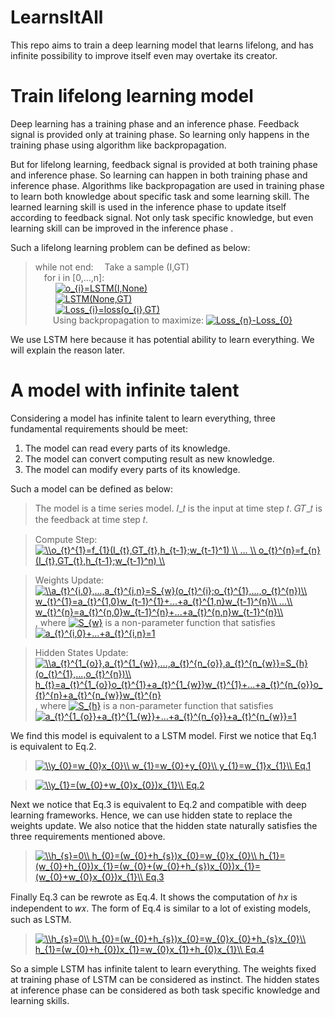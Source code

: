 # LearnsItAll
This repo aims to train a deep learning model that learns lifelong, and has infinite possibility to improve itself even may overtake its creator. 
# Train lifelong learning model
Deep learning has a training phase and an inference phase. Feedback signal is provided only at training phase. So learning only happens in the training phase using algorithm like backpropagation. 

But for lifelong learning, feedback signal is provided at both training phase and inference phase. So learning can happen in both training phase and inference phase. Algorithms like backpropagation are used in training phase to learn both knowledge about specific task and some learning skill. The learned learning skill is used in the inference phase to update itself according to feedback signal. Not only task specific knowledge, but even learning skill can be improved in the inference phase .

Such a lifelong learning problem can be defined as below:

>while not end: 
&ensp;&ensp;Take a sample (I,GT)  
&ensp;&ensp;for i in [0,...,n]:  
&ensp;&ensp;&ensp;&ensp;
<a href="https://www.codecogs.com/eqnedit.php?latex=o_{i}=LSTM(I,None)" target="_blank"><img src="https://latex.codecogs.com/gif.latex?o_{i}=LSTM(I,None)" title="o_{i}=LSTM(I,None)" /></a>  
&ensp;&ensp;&ensp;&ensp;
<a href="https://www.codecogs.com/eqnedit.php?latex=LSTM(None,GT)" target="_blank"><img src="https://latex.codecogs.com/gif.latex?LSTM(None,GT)" title="LSTM(None,GT)" /></a>  
&ensp;&ensp;&ensp;&ensp;
<a href="https://www.codecogs.com/eqnedit.php?latex=Loss_{i}=loss(o_{i},GT)" target="_blank"><img src="https://latex.codecogs.com/gif.latex?Loss_{i}=loss(o_{i},GT)" title="Loss_{i}=loss(o_{i},GT)" /></a>  
&ensp;&ensp;&ensp;&ensp;Using backpropagation to maximize: 
<a href="https://www.codecogs.com/eqnedit.php?latex=Loss_{n}-Loss_{0}" target="_blank"><img src="https://latex.codecogs.com/gif.latex?Loss_{n}-Loss_{0}" title="Loss_{n}-Loss_{0}" /></a>  

We use LSTM here because it has potential ability to learn everything. We will explain the reason later.

# A model with infinite talent
Considering a model has infinite talent to learn everything, three fundamental requirements should be meet:
1. The model can read every parts of its knowledge.
2. The model can convert computing result as new knowledge.
3. The model can modify every parts of its knowledge. 

Such a model can be defined as below:  
>The model is a time series model. 𝐼_𝑡 is the input at time step 𝑡. 𝐺𝑇_𝑡 is the feedback at time step 𝑡.  

>Compute Step:  
<a href="https://www.codecogs.com/eqnedit.php?latex=\\o_{t}^{1}=f_{1}(I_{t},GT_{t},h_{t-1};w_{t-1}^1)&space;\\&space;...&space;\\&space;o_{t}^{n}=f_{n}(I_{t},GT_{t},h_{t-1};w_{t-1}^n)&space;\\" target="_blank"><img src="https://latex.codecogs.com/gif.latex?\\o_{t}^{1}=f_{1}(I_{t},GT_{t},h_{t-1};w_{t-1}^1)&space;\\&space;...&space;\\&space;o_{t}^{n}=f_{n}(I_{t},GT_{t},h_{t-1};w_{t-1}^n)&space;\\" title="\\o_{t}^{1}=f_{1}(I_{t},GT_{t},h_{t-1};w_{t-1}^1) \\ ... \\ o_{t}^{n}=f_{n}(I_{t},GT_{t},h_{t-1};w_{t-1}^n) \\" /></a>  

>Weights Update:  
<a href="https://www.codecogs.com/eqnedit.php?latex=\\a_{t}^{i,0},...,a_{t}^{i,n}=S_{w}(o_{t}^{i};o_{t}^{1},...,o_{t}^{n})\\&space;w_{t}^{1}=a_{t}^{1,0}w_{t-1}^{1}&plus;...&plus;a_{t}^{1,n}w_{t-1}^{n}\\&space;...\\&space;w_{t}^{n}=a_{t}^{n,0}w_{t-1}^{n}&plus;...&plus;a_{t}^{n,n}w_{t-1}^{n}\\" target="_blank"><img src="https://latex.codecogs.com/gif.latex?\\a_{t}^{i,0},...,a_{t}^{i,n}=S_{w}(o_{t}^{i};o_{t}^{1},...,o_{t}^{n})\\&space;w_{t}^{1}=a_{t}^{1,0}w_{t-1}^{1}&plus;...&plus;a_{t}^{1,n}w_{t-1}^{n}\\&space;...\\&space;w_{t}^{n}=a_{t}^{n,0}w_{t-1}^{n}&plus;...&plus;a_{t}^{n,n}w_{t-1}^{n}\\" title="\\a_{t}^{i,0},...,a_{t}^{i,n}=S_{w}(o_{t}^{i};o_{t}^{1},...,o_{t}^{n})\\ w_{t}^{1}=a_{t}^{1,0}w_{t-1}^{1}+...+a_{t}^{1,n}w_{t-1}^{n}\\ ...\\ w_{t}^{n}=a_{t}^{n,0}w_{t-1}^{n}+...+a_{t}^{n,n}w_{t-1}^{n}\\" /></a>  
, where <a href="https://www.codecogs.com/eqnedit.php?latex=S_{w}" target="_blank"><img src="https://latex.codecogs.com/gif.latex?S_{w}" title="S_{w}" /></a> is a non-parameter function that satisfies <a href="https://www.codecogs.com/eqnedit.php?latex=a_{t}^{i,0}&plus;...&plus;a_{t}^{i,n}=1" target="_blank"><img src="https://latex.codecogs.com/gif.latex?a_{t}^{i,0}&plus;...&plus;a_{t}^{i,n}=1" title="a_{t}^{i,0}+...+a_{t}^{i,n}=1" /></a>  

>Hidden States Update:  
<a href="https://www.codecogs.com/eqnedit.php?latex=\\a_{t}^{1_{o}},a_{t}^{1_{w}},...,a_{t}^{n_{o}},a_{t}^{n_{w}}=S_{h}(o_{t}^{1},...,o_{t}^{n})\\&space;h_{t}=a_{t}^{1_{o}}o_{t}^{1}&plus;a_{t}^{1_{w}}w_{t}^{1}&plus;...&plus;a_{t}^{n_{o}}o_{t}^{n}&plus;a_{t}^{n_{w}}w_{t}^{n}" target="_blank"><img src="https://latex.codecogs.com/gif.latex?\\a_{t}^{1_{o}},a_{t}^{1_{w}},...,a_{t}^{n_{o}},a_{t}^{n_{w}}=S_{h}(o_{t}^{1},...,o_{t}^{n})\\&space;h_{t}=a_{t}^{1_{o}}o_{t}^{1}&plus;a_{t}^{1_{w}}w_{t}^{1}&plus;...&plus;a_{t}^{n_{o}}o_{t}^{n}&plus;a_{t}^{n_{w}}w_{t}^{n}" title="\\a_{t}^{1_{o}},a_{t}^{1_{w}},...,a_{t}^{n_{o}},a_{t}^{n_{w}}=S_{h}(o_{t}^{1},...,o_{t}^{n})\\ h_{t}=a_{t}^{1_{o}}o_{t}^{1}+a_{t}^{1_{w}}w_{t}^{1}+...+a_{t}^{n_{o}}o_{t}^{n}+a_{t}^{n_{w}}w_{t}^{n}" /></a>  
, where <a href="https://www.codecogs.com/eqnedit.php?latex=S_{h}" target="_blank"><img src="https://latex.codecogs.com/gif.latex?S_{h}" title="S_{h}" /></a> is a non-parameter function that satisfies <a href="https://www.codecogs.com/eqnedit.php?latex=a_{t}^{1_{o}}&plus;a_{t}^{1_{w}}&plus;...&plus;a_{t}^{n_{o}}&plus;a_{t}^{n_{w}}=1" target="_blank"><img src="https://latex.codecogs.com/gif.latex?a_{t}^{1_{o}}&plus;a_{t}^{1_{w}}&plus;...&plus;a_{t}^{n_{o}}&plus;a_{t}^{n_{w}}=1" title="a_{t}^{1_{o}}+a_{t}^{1_{w}}+...+a_{t}^{n_{o}}+a_{t}^{n_{w}}=1" /></a>


We find this model is equivalent to a LSTM model.
First we notice that Eq.1 is equivalent to Eq.2.   

><a href="https://www.codecogs.com/eqnedit.php?latex=\\y_{0}=w_{0}x_{0}\\&space;w_{1}=w_{0}&plus;y_{0}\\&space;y_{1}=w_{1}x_{1}\\&space;Eq.1" target="_blank"><img src="https://latex.codecogs.com/gif.latex?\\y_{0}=w_{0}x_{0}\\&space;w_{1}=w_{0}&plus;y_{0}\\&space;y_{1}=w_{1}x_{1}\\&space;Eq.1" title="\\y_{0}=w_{0}x_{0}\\ w_{1}=w_{0}+y_{0}\\ y_{1}=w_{1}x_{1}\\ Eq.1" /></a>  

><a href="https://www.codecogs.com/eqnedit.php?latex=\\y_{1}=(w_{0}&plus;w_{0}x_{0})x_{1}\\&space;Eq.2" target="_blank"><img src="https://latex.codecogs.com/gif.latex?\\y_{1}=(w_{0}&plus;w_{0}x_{0})x_{1}\\&space;Eq.2" title="\\y_{1}=(w_{0}+w_{0}x_{0})x_{1}\\ Eq.2" /></a>  

Next we notice that Eq.3 is equivalent to Eq.2 and compatible with deep learning frameworks. Hence, we can use hidden state to replace the weights update. We also notice that the hidden state naturally satisfies the three requirements mentioned above.  

><a href="https://www.codecogs.com/eqnedit.php?latex=\\h_{s}=0\\&space;h_{0}=(w_{0}&plus;h_{s})x_{0}=w_{0}x_{0}\\&space;h_{1}=(w_{0}&plus;h_{0})x_{1}=(w_{0}&plus;(w_{0}&plus;h_{s})x_{0})x_{1}=(w_{0}&plus;w_{0}x_{0})x_{1}\\&space;Eq.3" target="_blank"><img src="https://latex.codecogs.com/gif.latex?\\h_{s}=0\\&space;h_{0}=(w_{0}&plus;h_{s})x_{0}=w_{0}x_{0}\\&space;h_{1}=(w_{0}&plus;h_{0})x_{1}=(w_{0}&plus;(w_{0}&plus;h_{s})x_{0})x_{1}=(w_{0}&plus;w_{0}x_{0})x_{1}\\&space;Eq.3" title="\\h_{s}=0\\ h_{0}=(w_{0}+h_{s})x_{0}=w_{0}x_{0}\\ h_{1}=(w_{0}+h_{0})x_{1}=(w_{0}+(w_{0}+h_{s})x_{0})x_{1}=(w_{0}+w_{0}x_{0})x_{1}\\ Eq.3" /></a>  

Finally Eq.3 can be rewrote as Eq.4. It shows the computation of ℎ𝑥 is independent to 𝑤𝑥. The form of Eq.4 is similar to a lot of existing models, such as LSTM.   

><a href="https://www.codecogs.com/eqnedit.php?latex=\\h_{s}=0\\&space;h_{0}=(w_{0}&plus;h_{s})x_{0}=w_{0}x_{0}&plus;h_{s}x_{0}\\&space;h_{1}=(w_{0}&plus;h_{0})x_{1}=w_{0}x_{1}&plus;h_{0}x_{1}\\&space;Eq.4" target="_blank"><img src="https://latex.codecogs.com/gif.latex?\\h_{s}=0\\&space;h_{0}=(w_{0}&plus;h_{s})x_{0}=w_{0}x_{0}&plus;h_{s}x_{0}\\&space;h_{1}=(w_{0}&plus;h_{0})x_{1}=w_{0}x_{1}&plus;h_{0}x_{1}\\&space;Eq.4" title="\\h_{s}=0\\ h_{0}=(w_{0}+h_{s})x_{0}=w_{0}x_{0}+h_{s}x_{0}\\ h_{1}=(w_{0}+h_{0})x_{1}=w_{0}x_{1}+h_{0}x_{1}\\ Eq.4" /></a>  

So a simple LSTM has infinite talent to learn everything. The weights fixed at training phase of LSTM can be considered as instinct. The hidden states at inference phase can be considered as both task specific knowledge and learning skills.


